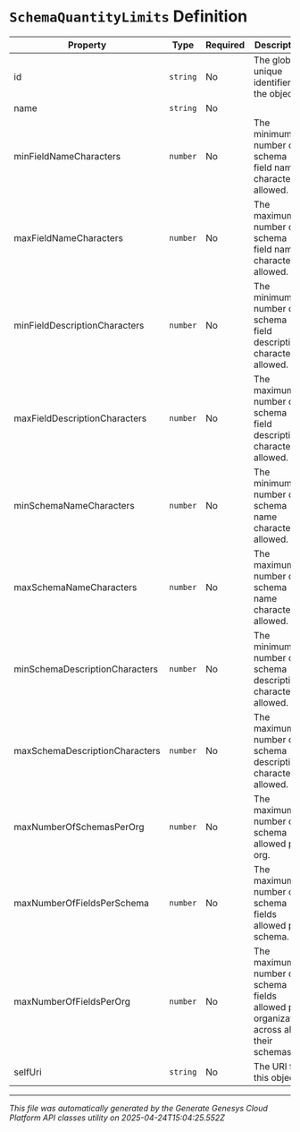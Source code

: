 # `SchemaQuantityLimits` Definition

| Property | Type | Required | Description |
|----------|------|----------|-------------|
| id | `string` | No | The globally unique identifier for the object. |
| name | `string` | No |  |
| minFieldNameCharacters | `number` | No | The minimum number of schema field name characters allowed. |
| maxFieldNameCharacters | `number` | No | The maximum number of schema field name characters allowed. |
| minFieldDescriptionCharacters | `number` | No | The minimum number of schema field description characters allowed. |
| maxFieldDescriptionCharacters | `number` | No | The maximum number of schema field description characters allowed. |
| minSchemaNameCharacters | `number` | No | The minimum number of schema name characters allowed. |
| maxSchemaNameCharacters | `number` | No | The maximum number of schema name characters allowed. |
| minSchemaDescriptionCharacters | `number` | No | The minimum number of schema description characters allowed. |
| maxSchemaDescriptionCharacters | `number` | No | The maximum number of schema description characters allowed. |
| maxNumberOfSchemasPerOrg | `number` | No | The maximum number of schema allowed per org. |
| maxNumberOfFieldsPerSchema | `number` | No | The maximum number of schema fields allowed per schema. |
| maxNumberOfFieldsPerOrg | `number` | No | The maximum number of schema fields allowed per organization across all of their schemas. |
| selfUri | `string` | No | The URI for this object |

---

*This file was automatically generated by the Generate Genesys Cloud Platform API classes utility on 2025-04-24T15:04:25.552Z*